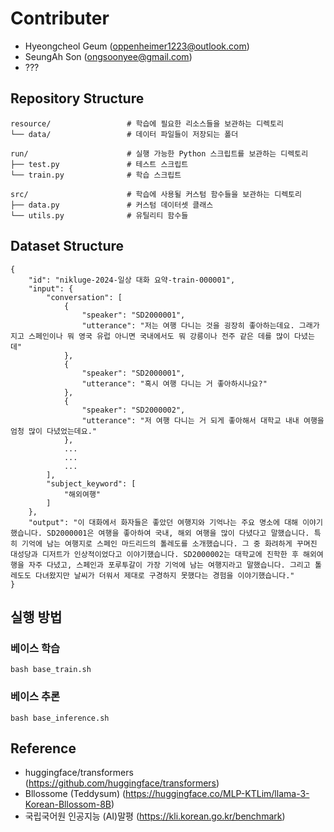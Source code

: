 # Contributer
- Hyeongcheol Geum (oppenheimer1223@outlook.com)
- SeungAh Son (ongsoonyee@gmail.com)
- ???

## Repository Structure
```
resource/                 # 학습에 필요한 리소스들을 보관하는 디렉토리
└── data/                 # 데이터 파일들이 저장되는 폴더

run/                      # 실행 가능한 Python 스크립트를 보관하는 디렉토리
├── test.py               # 테스트 스크립트
└── train.py              # 학습 스크립트

src/                      # 학습에 사용될 커스텀 함수들을 보관하는 디렉토리
├── data.py               # 커스텀 데이터셋 클래스
└── utils.py              # 유틸리티 함수들
```

## Dataset Structure
```
{
    "id": "nikluge-2024-일상 대화 요약-train-000001",
    "input": {
        "conversation": [
            {
                "speaker": "SD2000001",
                "utterance": "저는 여행 다니는 것을 굉장히 좋아하는데요. 그래가지고 스페인이나 뭐 영국 유럽 아니면 국내에서도 뭐 강릉이나 전주 같은 데를 많이 다녔는데"
            },
            {
                "speaker": "SD2000001",
                "utterance": "혹시 여행 다니는 거 좋아하시나요?"
            },
            {
                "speaker": "SD2000002",
                "utterance": "저 여행 다니는 거 되게 좋아해서 대학교 내내 여행을 엄청 많이 다녔었는데요."
            },
            ...
            ...
            ...
        ],
        "subject_keyword": [
            "해외여행"
        ]
    },
    "output": "이 대화에서 화자들은 좋았던 여행지와 기억나는 주요 명소에 대해 이야기했습니다. SD2000001은 여행을 좋아하여 국내, 해외 여행을 많이 다녔다고 말했습니다. 특히 기억에 남는 여행지로 스페인 마드리드의 톨레도를 소개했습니다. 그 중 화려하게 꾸며진 대성당과 디저트가 인상적이었다고 이야기했습니다. SD2000002는 대학교에 진학한 후 해외여행을 자주 다녔고, 스페인과 포루투갈이 가장 기억에 남는 여행지라고 말했습니다. 그리고 톨레도도 다녀왔지만 날씨가 더워서 제대로 구경하지 못했다는 경험을 이야기했습니다."
}
```

## 실행 방법
### 베이스 학습
```
bash base_train.sh
```
### 베이스 추론
```
bash base_inference.sh
```

## Reference
- huggingface/transformers (https://github.com/huggingface/transformers)  
- Bllossome (Teddysum) (https://huggingface.co/MLP-KTLim/llama-3-Korean-Bllossom-8B)  
- 국립국어원 인공지능 (AI)말평 (https://kli.korean.go.kr/benchmark)  
